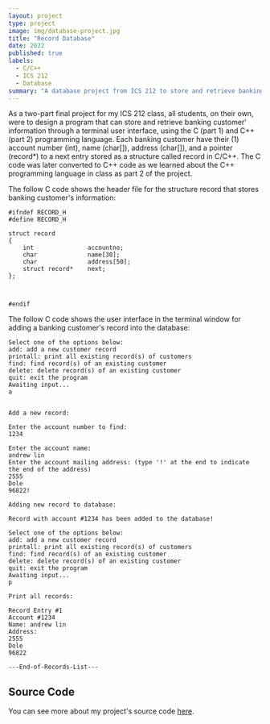 ```yaml
---
layout: project
type: project
image: img/database-project.jpg
title: "Record Database"
date: 2022
published: true
labels:
  - C/C++
  - ICS 212
  - Database
summary: "A database project from ICS 212 to store and retrieve banking customer's information."
---
```



As a two-part final project for my ICS 212 class, all students, on their own, were to design a program that can store and retrieve banking customer' information through a terminal user interface, using the C (part 1) and C++ (part 2) programming language. Each banking customer have their (1) account number (int), name (char[]), address (char[]), and a pointer (record*) to a next entry stored as a structure called record in C/C++. The C code was later converted to C++ code as we learned about the C++ programming language in class as part 2 of the project.

The follow C code shows the header file for the structure record that stores banking customer's information:
```
#ifndef RECORD_H
#define RECORD_H

struct record
{
    int               accountno;
    char              name[30];
    char              address[50];
    struct record*    next; 
};



#endif
```
The follow C code shows the user interface in the terminal window for adding a banking customer's record into the database:

```
Select one of the options below:
add: add a new customer record
printall: print all existing record(s) of customers
find: find record(s) of an existing customer
delete: delete record(s) of an existing customer
quit: exit the program
Awaiting input...
a


Add a new record:

Enter the account number to find: 
1234

Enter the account name: 
andrew lin
Enter the account mailing address: (type '!' at the end to indicate the end of the address)
2555
Dole
96822!

Adding new record to database: 

Record with account #1234 has been added to the database!

Select one of the options below:
add: add a new customer record
printall: print all existing record(s) of customers
find: find record(s) of an existing customer
delete: delete record(s) of an existing customer
quit: exit the program
Awaiting input...
p

Print all records:

Record Entry #1
Account #1234
Name: andrew lin
Address:
2555
Dole
96822

---End-of-Records-List---
```


## Source Code

You can see more about my project's source code [here](https://github.com/andrewlin808/Record-Database).
